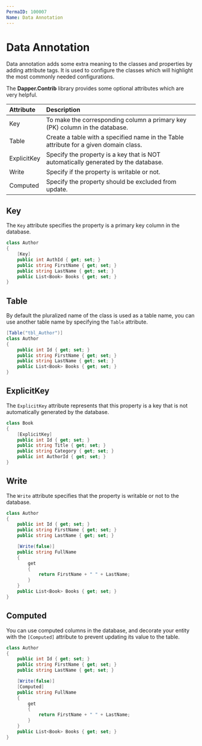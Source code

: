 ```yaml
---
PermaID: 100007
Name: Data Annotation
---
```


# Data Annotation

Data annotation adds some extra meaning to the classes and properties by adding attribute tags. It is used to configure the classes which will highlight the most commonly needed configurations.

The **Dapper.Contrib** library provides some optional attributes which are very helpful.

| Attribute      | Description                                                                                  |
| :--------------| :--------------------------------------------------------------------------------------------|
| Key            | To make the corresponding column a primary key (PK) column in the database.                  |
| Table          | Create a table with a specified name in the Table attribute for a given domain class.            |
| ExplicitKey    | Specify the property is a key that is NOT automatically generated by the database.          |
| Write          | Specify if the property is writable or not.                                                 |
| Computed       | Specify the property should be excluded from update.                                        |

## Key

The `Key` attribute specifies the property is a primary key column in the database.

```csharp
class Author
{
    [Key]
    public int AuthId { get; set; }
    public string FirstName { get; set; }
    public string LastName { get; set; }
    public List<Book> Books { get; set; }
}
```

## Table

By default the pluralized name of the class is used as a table name, you can use another table name by specifying the `Table` attribute.

```csharp
[Table("tbl_Author")]
class Author
{
    public int Id { get; set; }
    public string FirstName { get; set; }
    public string LastName { get; set; }
    public List<Book> Books { get; set; }
}
```

## ExplicitKey

The `ExplicitKey` attribute represents that this property is a key that is not automatically generated by the database.

```csharp
class Book
{
    [ExplicitKey]
    public int Id { get; set; }
    public string Title { get; set; }
    public string Category { get; set; }
    public int AuthorId { get; set; }
}
```

## Write

The `Write` attribute specifies that the property is writable or not to the database.

```csharp
class Author
{
    public int Id { get; set; }
    public string FirstName { get; set; }
    public string LastName { get; set; }

    [Write(false)]
    public string FullName 
    { 
        get
        {
            return FirstName + " " + LastName;
        } 
    }
    public List<Book> Books { get; set; }
}
```

## Computed

You can use computed columns in the database, and decorate your entity with the `[Computed]` attribute to prevent updating its value to the table.

```csharp
class Author
{
    public int Id { get; set; }
    public string FirstName { get; set; }
    public string LastName { get; set; }

    [Write(false)]
    [Computed]
    public string FullName 
    { 
        get
        {
            return FirstName + " " + LastName;
        } 
    }
    public List<Book> Books { get; set; }
}
```
